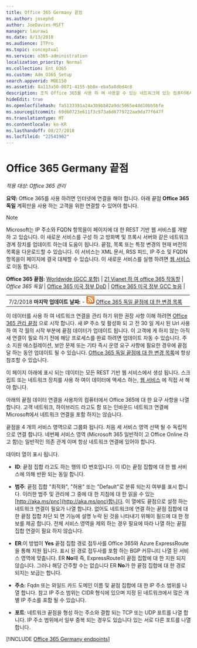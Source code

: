 ```yaml
---
title: Office 365 Germany 끝점
ms.author: josephd
author: JoeDavies-MSFT
manager: laurawi
ms.date: 8/13/2018
ms.audience: ITPro
ms.topic: conceptual
ms.service: o365-administration
localization_priority: Normal
ms.collection: Ent_O365
ms.custom: Adm_O365_Setup
search.appverid: MOE150
ms.assetid: 8a113a50-0071-4155-bb8e-eba5a8dbd4c8
description: 조직 Office 365를 사용 하 여 사용할 수 있는 네트워크에 있는 컴퓨터에서 인터넷에 연결할 수 없도록 제한 한 경우 아래를 찾을 수 (Fqdn, 포트, Url 및 IPv4 및 IPv6 주소 범위)는 끝점에 포함 되어야 하는 프로그램 아웃 바운드 허용 목록을 확인 하 여 컴퓨터에는 Office 365 성공적으로 사용할 수 있습니다.
hideEdit: true
ms.openlocfilehash: fa5133391a24a3b9bb82a9dc5065e4dd10bb5bfe
ms.sourcegitcommit: 69d60723e611f3c973a6d6779722aa9da77f647f
ms.translationtype: MT
ms.contentlocale: ko-KR
ms.lasthandoff: 08/27/2018
ms.locfileid: "22541902"
---
```

# <a name="office-365-germany-endpoints"></a>Office 365 Germany 끝점

 *적용 대상: Office 365 관리*

**요약:** Office 365를 사용 하려면 인터넷에 연결을 해야 합니다. 아래 끝점 **Office 365 독일** 계획만을 사용 하는 고객을 위한 연결할 수 있어야 합니다.
  
> [!NOTE]
> Microsoft는 IP 주소와 FQDN 항목을이 페이지에 대 한 REST 기반 웹 서비스를 개발 하 고 있습니다. 이 새로운 서비스를 구성 하 고 방화벽 및 프록시 서버와 같은 네트워크 경계 장치를 업데이트 하는데 도움이 됩니다. 끝점, 목록 또는 특정 변경의 현재 버전의 목록을 다운로드할 수 있습니다. 이 서비스는 XML 문서, RSS 피드, IP 주소 및 FQDN 항목을이 페이지에 결국 대체할 수 있습니다. 이 새로운 서비스를 실행 하려면 [웹 서비스](managing-office-365-endpoints.md#webservice)로 이동 합니다. 
  
 **Office 365 끝점:** [Worldwide (GCC 포함)](urls-and-ip-address-ranges.md)   |  [21 Vianet 하 여 office 365 작동할](urls-and-ip-address-ranges-21vianet.md)  | *Office 365 독일* | [Office 365 미국 정부 DoD](office-365-u-s-government-dod-endpoints.md) | [Office 365 미국 정부 GCC 높음](office-365-u-s-government-gcc-high-endpoints.md)  |
  
|||
|:-----|:-----|
|7/2/2018 **마지막 업데이트 날짜:** - ![RSS](media/5dc6bb29-25db-4f44-9580-77c735492c4b.png) [Office 365 독일 끝점에 대 한 변경 목록](office-365-germany-endpoints-change-log.md)||

이 데이터를 사용 하 여 네트워크 연결을 관리 하기 위한 권장 사항 이해 하려면 [Office 365 관리 끝점](managing-office-365-endpoints.md) 으로 시작 합니다. 새 IP 주소 및 활성화 되 고 전 30 일 게시 된 Url 사용 하 여 각 월의 시작 부분에 끝점 데이터가 업데이트 됩니다. 이 고객에 게 하지 않는 아직 새 연결이 필요 하기 전에 해당 프로세스를 완료 하려면 업데이트 자동 수 있습니다. 주소 지원 에스컬레이션, 보안 문제 또는 기타 즉시 운영 요구 사항에 필요한 경우에 끝점 달 하는 동안 업데이트 될 수 있습니다. [Office 365 독일 끝점에 대 한 변경 목록](office-365-germany-endpoints-change-log.md)에 항상 참조할 수 있습니다.

이 페이지 아래에 표시 되는 데이터는 모든 REST 기반 웹 서비스에서 생성 됩니다. 스크립트 또는 네트워크 장치를 사용 하 여이 데이터에 액세스 하는, [웹 서비스](managing-office-365-endpoints.md#webservice) 에 직접 서 해야 합니다.

아래의 끝점 데이터 연결을 사용자의 컴퓨터에서 Office 365에 대 한 요구 사항을 나열합니다. 고객 네트워크, 하이브리드 라고도 함 또는 인바운드 네트워크 연결에 Microsoft에서 네트워크 연결을 포함 하지는 않습니다.

끝점을 4 개의 서비스 영역으로 그룹화 됩니다. 처음 세 서비스 영역 선택 될 수 독립적으로 연결 합니다. 네번째 서비스 영역 (Microsoft 365 일반적이 고 Office Online 라고 함)는 일반적인 의존 관계 이며 항상 네트워크 연결에 있어야 합니다.

데이터 열이 표시 됩니다.

- **ID**: 끝점 집합 라고도 하는 행의 ID 번호입니다. 이 ID는 끝점 집합에 대 한 웹 서비스에 의해 반환 되는 동일 합니다.

- **범주**: 끝점 집합 "최적화", "허용" 또는 "Default"로 분류 되는지 여부를 표시 합니다. 이러한 범주 및 관리에 그 중에 대 한 지침에 대 한 읽을 수 있는 [http://aka.ms/pnc](http://aka.ms/pnc)합니다. 이 열에도 끝점으로 설정 하는 네트워크 연결이 필요가 나열 합니다. 없어도 네트워크에 연결 하는 끝점 집합에 대 한 끝점 집합 차단 되 면 기능에 설명 누락 된 것을 나타내기 위해이 필드에 대 한 정보를 제공 합니다. 전체 서비스 영역을 제외 하는 경우 필요에 따라 나열 하는 끝점 집합 연결이 필요 하지 않습니다.

- **ER**:이 방법이 **Yes** 끝점 집합 경로 접두사를 Office 365와 Azure ExpressRoute을 통해 지원 됩니다. 표시 된 경로 접두사를 포함 하는 BGP 커뮤니티 나열 된 서비스 영역에 맞춥니다. ER **No**때 즉, ExpressRoute이 끝점 집합에 대 한 지원 되지 않습니다. 그러나 해당 간주할 수는 없습니다 ER **No**가 한 끝점 집합에 대 한 경로 되지는 보급는 합니다.

- **주소**: Fqdn 또는 와일드 카드 도메인 이름 및 끝점 집합에 대 한 IP 주소 범위를 나열 합니다. 참고 IP 주소 범위는 CIDR 형식에 있으며 지정 된 네트워크에서 많은 개별 IP 주소를 포함 될 수 있습니다.
 
- **포트**: 네트워크 끝점을 형성 하는 주소와 결합 되는 TCP 또는 UDP 포트를 나열 합니다. IP 주소 범위에서 일부 중복 되는 경우도 있습니다 있는 서로 다른 포트를 나열 합니다.

[!INCLUDE [Office 365 Germany endpoints](./includes/office-365-germany-endpoints.md)]

 

